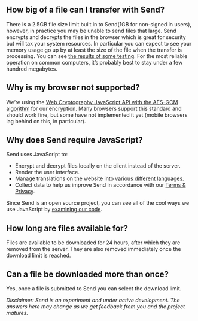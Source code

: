 ## How big of a file can I transfer with Send?

There is a 2.5GB file size limit built in to Send(1GB for non-signed in users), however, in practice you may
be unable to send files that large.  Send encrypts and decrypts the files in
the browser which is great for security but will tax your system resources.  In
particular you can expect to see your memory usage go up by at least the size
of the file when the transfer is processing.  You can see [the results of some
testing](https://github.com/mozilla/send/issues/170#issuecomment-314107793).
For the most reliable operation on common computers, it’s probably best to stay
under a few hundred megabytes.

## Why is my browser not supported?

We’re using the [Web Cryptography JavaScript API with the AES-GCM
algorithm](https://www.w3.org/TR/WebCryptoAPI/#aes-gcm) for our encryption.
Many browsers support this standard and should work fine, but some have not
implemented it yet (mobile browsers lag behind on this, in
particular).

## Why does Send require JavaScript?

Send uses JavaScript to:

- Encrypt and decrypt files locally on the client instead of the server.
- Render the user interface.
- Manage translations on the website into [various different languages](https://github.com/timvisee/send#localization).
- Collect data to help us improve Send in accordance with our [Terms & Privacy](http://els1.911salta.gob.ar:8080/legal).

Since Send is an open source project, you can see all of the cool ways we use JavaScript by [examining our code](https://github.com/timvisee/send/).

## How long are files available for?

Files are available to be downloaded for 24 hours, after which they are removed
from the server.  They are also removed immediately once the download limit is reached.

## Can a file be downloaded more than once?

Yes, once a file is submitted to Send you can select the download limit.


*Disclaimer: Send is an experiment and under active development.  The answers
here may change as we get feedback from you and the project matures.*
